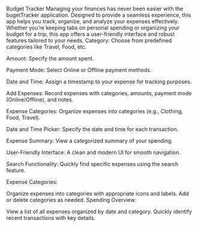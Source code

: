 Budget Tracker
Managing your finances has never been easier with the bugetTracker application. Designed to provide a seamless experience, this app helps you track, organize, and analyze your expenses effectively. Whether you’re keeping tabs on personal spending or organizing your budget for a trip, this app offers a user-friendly interface and robust features tailored to your needs.
Category: Choose from predefined categories like Travel, Food, etc.

Amount: Specify the amount spent.

Payment Mode: Select Online or Offline payment methods.

Date and Time: Assign a timestamp to your expense for tracking purposes.

Add Expenses: Record expenses with categories, amounts, payment mode (Online/Offline), and notes.

Expense Categories: Organize expenses into categories (e.g., Clothing, Food, Travel).

Date and Time Picker: Specify the date and time for each transaction.

Expense Summary: View a categorized summary of your spending.

User-Friendly Interface: A clean and modern UI for smooth navigation.

Search Functionality: Quickly find specific expenses using the search feature.

Expense Categories:

Organize expenses into categories with appropriate icons and labels.
Add or delete categories as needed.
Spending Overview:

View a list of all expenses organized by date and category.
Quickly identify recent transactions with key details.
